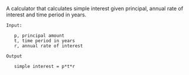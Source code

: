  A calculator that calculates simple interest given principal, annual rate of interest and time period in years.
  
    Input:
    
       p, principal amount
       t, time period in years
       r, annual rate of interest
       
    Output
    
       simple interest = p*t*r
